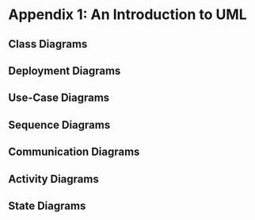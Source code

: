 # Appendix 1: An Introduction to UML
## Class Diagrams
## Deployment Diagrams
## Use-Case Diagrams
## Sequence Diagrams
## Communication Diagrams
## Activity Diagrams
## State Diagrams
